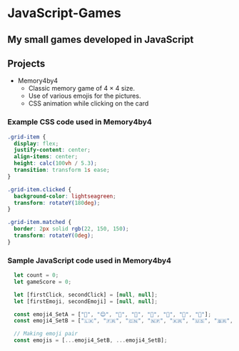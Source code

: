 # JavaScript-Games
My small games developed in JavaScript
----
## Projects
- Memory4by4
    - Classic memory game of 4 × 4 size.
    - Use of various emojis for the pictures.
    - CSS animation while clicking on the card

### Example CSS code used in Memory4by4
```css
.grid-item {
  display: flex;
  justify-content: center;
  align-items: center;
  height: calc(100vh / 5.3);
  transition: transform 1s ease;
}

.grid-item.clicked {
  background-color: lightseagreen;
  transform: rotateY(180deg);
}

.grid-item.matched {
  border: 2px solid rgb(22, 150, 150);
  transform: rotateY(0deg);
}
```
### Sample JavaScript code used in Memory4by4
```javascript
  let count = 0;
  let gameScore = 0;

  let [firstClick, secondClick] = [null, null];
  let [firstEmoji, secondEmoji] = [null, null];

  const emoji4_SetA = ["🐶", "😊", "🐼", "🤖", "👻", "🚀", "🦄", "🚩"];
  const emoji4_SetB = ["🇱🇰", "🇫🇷", "🇨🇳", "🇳🇵", "🇰🇷", "🇺🇸", "🇧🇷", "🇵🇰"];

  // Making emoji pair
  const emojis = [...emoji4_SetB, ...emoji4_SetB];
  ```

